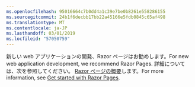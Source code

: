 ```yaml
---
ms.openlocfilehash: 95016664c7b0dd4a1c39e7be0b8261e558286155
ms.sourcegitcommit: 24b1f6decbb17bb22a45166e5fdb0845c65af498
ms.translationtype: MT
ms.contentlocale: ja-JP
ms.lasthandoff: 03/01/2019
ms.locfileid: "57050759"
---
```

<span data-ttu-id="95700-101">新しい web アプリケーションの開発、Razor ページはお勧めします。</span><span class="sxs-lookup"><span data-stu-id="95700-101">For new web application development, we recommend Razor Pages.</span></span> <span data-ttu-id="95700-102">詳細については、次を参照してください。 [Razor ページの概要](/aspnet/core/tutorials/razor-pages/razor-pages-start)します。</span><span class="sxs-lookup"><span data-stu-id="95700-102">For more information, see [Get started with Razor Pages](/aspnet/core/tutorials/razor-pages/razor-pages-start).</span></span>